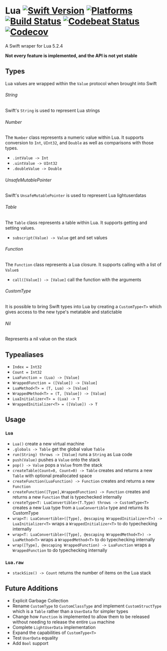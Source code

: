 Lua [![Swift Version](https://img.shields.io/badge/Swift-3.1-orange.svg)](https://swift.org/download/#releases) [![Platforms](https://img.shields.io/badge/Platforms-macOS%20|%20Linux-lightgray.svg)](https://swift.org/download/#releases) [![Build Status](https://travis-ci.org/DavidSkrundz/Lua.svg?branch=master)](https://travis-ci.org/DavidSkrundz/Lua) [![Codebeat Status](https://codecov.io/gh/DavidSkrundz/Lua/branch/master/graph/badge.svg)](https://codecov.io/gh/DavidSkrundz/Lua) [![Codecov](https://codebeat.co/badges/110e6b2f-aa30-4930-b86f-c9408ecac05e)](https://codebeat.co/projects/github-com-davidskrundz-lua-master)
===

A Swift wraper for Lua 5.2.4

**Not every feature is implemented, and the API is not yet stable**

Types
-----

Lua values are wrapped within the `Value` protocol when brought into Swift

###### String
Swift's `String` is used to represent Lua strings

###### Number
The `Number` class represents a numeric value within Lua.  It supports conversion to `Int`, `UInt32`, and `Double` as well as comparisons with those types.

- `.intValue -> Int`
- `.uintValue -> UInt32`
- `.doubleValue -> Double`

###### UnsafeMutablePointer
Swift's `UnsafeMutablePointer` is used to represent Lua lightuserdatas

###### Table
The `Table` class represents a table within Lua.  It supports getting and setting values.

- `subscript(Value) -> Value` get and set values

###### Function
The `Function` class represents a Lua closure.  It supports calling with a list of `Value`s

- `call([Value]) -> [Value]` call the function with the arguments

###### CustomType<T>
It is possible to bring Swift types into Lua by creating a `CustomType<T>` which gives access to the new type's metatable and statictable

###### Nil
Represents a nil value on the stack


Typealiases
-----------

- `Index = Int32`
- `Count = Int32`
- `LuaFunction = (Lua) -> [Value]`
- `WrappedFunction = ([Value]) -> [Value]`
- `LuaMethod<T> = (T, Lua) -> [Value]`
- `WrappedMethod<T> = (T, [Value]) -> [Value]`
- `LuaInitializer<T> = (Lua) -> T`
- `WrappedInitializer<T> = ([Value]) -> T`


Usage
-----

### `Lua`

- `Lua()` create a new virtual machine
- `.globals -> Table` get the global value `Table`
- `run(String) throws -> [Value]` runs a `String` as Lua code
- `push(Value)` pushes a `Value` onto the stack
- `pop() -> Value` pops a `Value` from the stack
- `createTable(Count=0, Count=0) -> Table` creates and returns a new `Table` with optional preallocated space
- `createFunction(LuaFunction) -> Function` creates and returns a new `Function`
- `createFunction([Type],WrappedFunction) -> Function` creates and returns a new `Function` that is typechecked internally
- `createType<T: LuaConvertible>(T.Type) throws -> CustomType<T>` creates a new Lua type from a `LuaConvertible` type and returns its CustomType<T>
- `wrap<T: LuaConvertible>([Type], @escaping WrappedInitializer<T>) -> LuaInitializer<T>` wraps a `WrappedInitializer<T>` to do typechecking internally 
- `wrap<T: LuaConvertible>([Type], @escaping WrappedMethod<T>) -> LuaMethod<T>` wraps a `WrappedMethod<T>` to do typechecking internally
- `wrap([Type], @escaping WrappedFunction) -> LuaFunction` wraps a `WrappedFunction` to do typechecking internally


### `Lua.raw`

- `stackSize() -> Count` returns the number of items on the Lua stack


Future Additions
----------------

- Explicit Garbage Collection
- Rename `CustomType` to `CustomClassType` and implement `CustomStructType` which is a `Table` rather than a `UserData` for simpler types
- Change how `Function` is implemented to allow them to be released without needing to release the entire `Lua` machine
- Complete `LightUserData` implementation
- Expand the capabilities of `CustomType<T>`
- Test `UserData` equality
- Add `Bool` support
